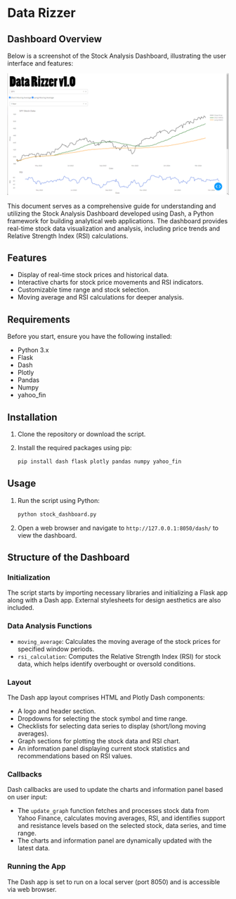 # Data Rizzer

## Dashboard Overview

Below is a screenshot of the Stock Analysis Dashboard, illustrating the user interface and features:

![Dashboard Screenshot](screenshot_DataRizzerv1.png)

This document serves as a comprehensive guide for understanding and utilizing the Stock Analysis Dashboard developed using Dash, a Python framework for building analytical web applications. The dashboard provides real-time stock data visualization and analysis, including price trends and Relative Strength Index (RSI) calculations.

## Features

- Display of real-time stock prices and historical data.
- Interactive charts for stock price movements and RSI indicators.
- Customizable time range and stock selection.
- Moving average and RSI calculations for deeper analysis.

## Requirements

Before you start, ensure you have the following installed:

- Python 3.x
- Flask
- Dash
- Plotly
- Pandas
- Numpy
- yahoo_fin

## Installation

1. Clone the repository or download the script.
2. Install the required packages using pip:

   ```bash
   pip install dash flask plotly pandas numpy yahoo_fin
   ```

## Usage

1. Run the script using Python:

   ```bash
   python stock_dashboard.py
   ```

2. Open a web browser and navigate to `http://127.0.0.1:8050/dash/` to view the dashboard.

## Structure of the Dashboard

### Initialization

The script starts by importing necessary libraries and initializing a Flask app along with a Dash app. External stylesheets for design aesthetics are also included.

### Data Analysis Functions

- `moving_average`: Calculates the moving average of the stock prices for specified window periods.
- `rsi_calculation`: Computes the Relative Strength Index (RSI) for stock data, which helps identify overbought or oversold conditions.

### Layout

The Dash app layout comprises HTML and Plotly Dash components:

- A logo and header section.
- Dropdowns for selecting the stock symbol and time range.
- Checklists for selecting data series to display (short/long moving averages).
- Graph sections for plotting the stock data and RSI chart.
- An information panel displaying current stock statistics and recommendations based on RSI values.

### Callbacks

Dash callbacks are used to update the charts and information panel based on user input:

- The `update_graph` function fetches and processes stock data from Yahoo Finance, calculates moving averages, RSI, and identifies support and resistance levels based on the selected stock, data series, and time range.
- The charts and information panel are dynamically updated with the latest data.

### Running the App

The Dash app is set to run on a local server (port 8050) and is accessible via web browser.
